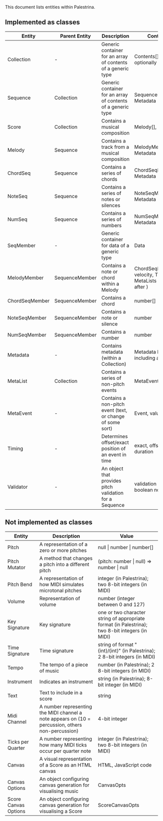 This document lists entities within Palestrina.

## Implemented as classes

| Entity | Parent Entity | Description | Contains |
|---|---|---|---|
| Collection | - | Generic container for an array of contents of a generic type | Contents<Type>[], optionally Metadata |
| Sequence | Collection | Generic container for an array of contents of a generic type | SequenceMember<Type>[], Metadata |
| Score | Collection | Contains a musical composition | Melody[], Metadata |
| Melody | Sequence | Contains a track from a musical composition | MelodyMember[], Metadata |
| ChordSeq | Sequence | Contains a series of chords | ChordSeqMember[], Metadata |
| NoteSeq | Sequence | Contains a series of notes or silences | NoteSeqMember[], Metadata |
| NumSeq | Sequence | Contains a series of numbers | NumSeqMember[], Metadata |
| SeqMember | - | Generic container for data of a generic type | Data<Type> |
| MelodyMember | SequenceMember | Contains a note or chord within a Melody | ChordSeqMember, velocity, Timing, 2 MetaLists (before, after ) |
| ChordSeqMember | SequenceMember | Contains a chord | number[] |
| NoteSeqMember | SequenceMember | Contains a note or silence | number | null |
| NumSeqMember | SequenceMember | Contains a number | number |
| Metadata | - | Contains metadata (within a Collection) | Metadata k/v pairs, including a MetaList |
| MetaList | Collection | Contains a series of non-pitch events | MetaEvent[] |
| MetaEvent | - | Contains a non-pitch event (text, or change of some sort) | Event, value, Timing |
| Timing | - | Determines offset/exact position of an event in time | exact, offset, delay, duration |
| Validator | - | An object that provides pitch validation for a Sequence | validation method, boolean noop flag |

## Not implemented as classes
| Entity | Description | Value |
|---|---|---|
| Pitch | A representation of a zero or more pitches | null \| number \| number[] |
| Pitch Mutator | A method that changes a pitch into a different pitch | (pitch: number \| null) => number \| null |
| Pitch Bend | A representation of how MIDI simulates microtonal pitches | integer (in Palestrina); two 8-bit integers (in MIDI) |
| Volume | Representation of volume | number (integer between 0 and 127) |
| Key Signature | Key signature | one or two character string of appropriate format (in Palestrina); two 8-bit integers (in MIDI) |
| Time Signature | Time signature | string of format "{int}/{int}" (in Palestrina); 2 8-bit integers (in MIDI) |
| Tempo | The tempo of a piece of music | number (in Palestrina); 2 8-bit integers (in MIDI) |
| Instrument | Indicates an instrument | string (in Palestrina); 8-bit integer (in MIDI) |
| Text | Text to include in a score | string |
| Midi Channel | A number representing the MIDI channel a note appears on (10 = percussion, others non-percussion) | 4-bit integer |
| Ticks per Quarter | A number representing how many MIDI ticks occur per quarter note | integer (in Palestrina); two 8-bit integers (in MIDI) |
| Canvas | A visual representation of a Score as an HTML canvas | HTML, JavaScript code |
| Canvas Options | An object configuring canvas generation for visualising music | CanvasOpts |
| Score Canvas Options | An object configuring canvas generation for visualising a Score | ScoreCanvasOpts |

